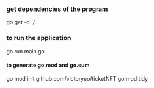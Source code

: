 ### get dependencies of the program
go get -d ./...
### to run the application
go run main.go 

#### to generate go.mod and go.sum
go mod init github.com/victoryeo/ticketNFT
go mod tidy